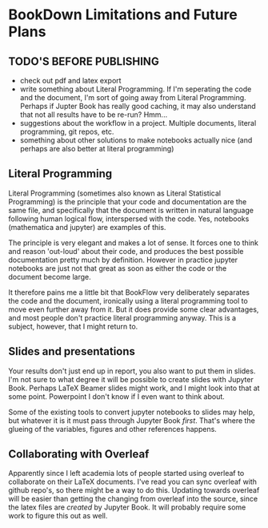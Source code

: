 # BookDown Limitations and Future Plans

## TODO'S BEFORE PUBLISHING

- check out pdf and latex export
- write something about Literal Programming. If I'm seperating the code and the document, I'm sort of going away from Literal Programming. Perhaps if Jupter Book has really good caching, it may also understand that not all results have to be re-run? Hmm...
- suggestions about the workflow in a project. Multiple documents, literal programming, git repos, etc.
- something about other solutions to make notebooks actually nice (and perhaps are also better at literal programming)

## Literal Programming

Literal Programming (sometimes also known as Literal Statistical Programming) is the principle that your code and documentation are the same file, and specifically that the document is written in natural language following human logical flow, interspersed with the code. Yes, notebooks (mathematica and jupyter) are examples of this. 

The principle is very elegant and makes a lot of sense. It forces one to think and reason 'out-loud' about their code, and produces the best possible documentation pretty much by definition. However in practice jupyter notebooks are just not that great as soon as either the code or the document become large.

It therefore pains me a little bit that BookFlow very deliberately separates the code and the document, ironically using a literal programming tool to move even further away from it. But it does provide some clear advantages, and most people don't practice literal programming anyway. This is a subject, however, that I might return to. 

## Slides and presentations

Your results don't just end up in report, you also want to put them in slides. I'm not sure to what degree it will be possible to create slides with Jupyter Book. Perhaps LaTeX Beamer slides might work, and I might look into that at some point. Powerpoint I don't know if I even want to think about. 

Some of the existing tools to convert jupyter notebooks to slides may help, but whatever it is it must pass through Jupyter Book *first*. That's where the glueing of the variables, figures and other references happens. 

## Collaborating with Overleaf

Apparently since I left academia lots of people started using overleaf to collaborate on their LaTeX documents. I've read you can sync overleaf with github repo's, so there might be a way to do this. Updating towards overleaf will be easier than getting the changing from overleaf into the source, since the latex files are *created* by Jupyter Book. It will probably require some work to figure this out as well.